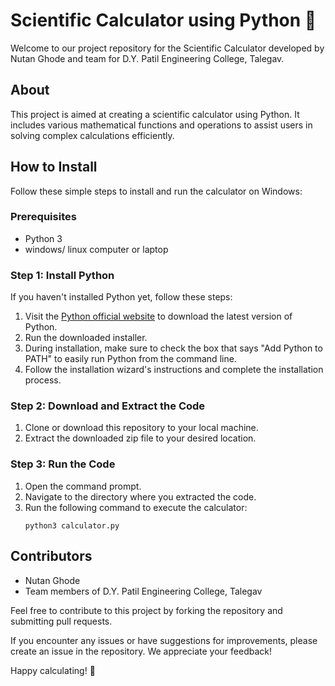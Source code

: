 # Scientific Calculator using Python 🧮

Welcome to our project repository for the Scientific Calculator developed by Nutan Ghode and team for D.Y. Patil Engineering College, Talegav.

## About
This project is aimed at creating a scientific calculator using Python. It includes various mathematical functions and operations to assist users in solving complex calculations efficiently.

## How to Install
Follow these simple steps to install and run the calculator on Windows:

### Prerequisites
- Python 3
- windows/ linux computer or laptop 
### Step 1: Install Python
If you haven't installed Python yet, follow these steps:
1. Visit the [Python official website](https://www.python.org/downloads/) to download the latest version of Python.
2. Run the downloaded installer.
3. During installation, make sure to check the box that says "Add Python to PATH" to easily run Python from the command line.
4. Follow the installation wizard's instructions and complete the installation process.

### Step 2: Download and Extract the Code
1. Clone or download this repository to your local machine.
2. Extract the downloaded zip file to your desired location.

### Step 3: Run the Code
1. Open the command prompt.
2. Navigate to the directory where you extracted the code.
3. Run the following command to execute the calculator:
   ```
   python3 calculator.py
   ```

## Contributors
- Nutan Ghode
- Team members of D.Y. Patil Engineering College, Talegav

Feel free to contribute to this project by forking the repository and submitting pull requests.

If you encounter any issues or have suggestions for improvements, please create an issue in the repository. We appreciate your feedback!

Happy calculating! 🚀
